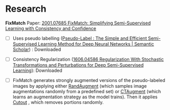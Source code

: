 # Research
**FixMatch**
Paper: [2001.07685 FixMatch: Simplifying Semi-Supervised Learning with Consistency and Confidence](https://arxiv.org/abs/2001.07685)

- [ ] Uses pseudo labelling ([Pseudo-Label : The Simple and Efficient Semi-Supervised Learning Method for Deep Neural Networks | Semantic Scholar](https://www.semanticscholar.org/paper/Pseudo-Label-%3A-The-Simple-and-Efficient-Learning-Lee/798d9840d2439a0e5d47bcf5d164aa46d5e7dc26)) : Downloaded
- [ ] Consistency Regularization ([1606.04586 Regularization With Stochastic Transformations and Perturbations for Deep Semi-Supervised Learning](https://arxiv.org/abs/1606.04586?utm_campaign=The%20Batch&utm_source=hs_email&utm_medium=email&utm_content=84601732&_hsenc=p2ANqtz-_9sYHhRMxQWxLiHyze1avmMlMA14wTUnQBmjdZwFUkGChs1RAhJOzEzy-AounrvPADOerkWtikQHup3t3No_E6NIbObw&_hsmi=84601732)): Downloaded

- [ ] FixMatch generates strongly augmented versions of the pseudo-labeled images by applying either  [RandAugment](https://info.deeplearning.ai/e2t/c/*W4LSNxv8N3-5JW7Df-z755xQs80/*W8sfc7F8fCyVcW3-kXZV5g0Y430/5/f18dQhb0Sjv48XJblHN7fK6lMHyjJqVQK03H4Y9g1CN3hHhdwVMsQMVnQ9Qq8Zy_B4W1Tdc1j55VM8QW5p680S1FW3NGVsNz-51HDlMwW4bJ02h4b_rKwW7MbC3k1ShBCtVsVwJ95ltllnVJ2dtV2yJF1WVYT2jk6P4lCXW3Wdv8v6Pkt_VW62_rW_5YFJKDW96dt4S4r1QvYVNHCtz8gjY6LW8WBKbV56sy_8W2NhXK31GTvKXN1SGDNN5sknjW1S6NTZ2_WfbcW49WvTj13knClW2sKtp05MGwV-W5ZbYT66zW1QyW52p18j1W4x4GW3nSwb_1555CrW53StxM3rrRMZW6xKxNd6yc7XCVqPpDl9h3kb5W7xq_6Q9dmbp3N4lBZ6Fnpt4xW6GTq088Ph58-W594SN87vQCK0W1zrmg01DbxbbW2F6lCB1L9wgVW4J35Sn2N3wyZW98vQLt1LJHm0W7d_cQ28Nj7FBW4c7_qh7sRhFVW8HZGSc4sPSdgMrLh9QrHSfbf9f950502)  (which samples image augmentations randomly from a predefined set) or  [CTAugment](https://info.deeplearning.ai/e2t/c/*W4LSNxv8N3-5JW7Df-z755xQs80/*V_CLdg4m3ZCNW4WT2rK7SWNxL0/5/f18dQhb0Sjv48XJblHN7fK6lMHyjJqVQK03H4Y9g1CN3hHhdwVMsQMVnQ9Qq8Zy_B4W1Tdc1j55VM8QW5p680S1FW12JVs1bYD2QPhmfW4bJ02h4b_rKwW7MbC3k1ShBCtVsVwJ95ltllnVJ2dtV2yJF1WVYT2jk6P4lCXW3Wdv8v6Pkt_VW62_rW_5YFJKDW96dt4S4r1QvYVNHCtz8gjY6LW8WBKbV56sy_8W2NhXK31GTvKXN1SGDNN5sknjW1S6NTZ2_WfbcW49WvTj13knClW2sKtp05MGwV-W5ZbYT66zW1QyW52p18j1W4x4GW3nSwb_1555CrW53StxM3rrRMZW6xKxNd6yc7XCVqPpDl9h3kb5W7xq_6Q9dmbp3N4lBZ6Fnpt4xW6GTq088Ph58-W594SN87vQCK0W1zrmg01DbxbbW2F6lCB1L9wgVW4J35Sn2N3wyZW98vQLt1LJHm0W7d_cQ28Nj7FBW4c7_qh7sRhFVW8HZGSc4sPSdgMrLh9QrHL7Gf37gDL302)  (which learns an augmentation strategy as the model trains). Then it applies  [Cutout](https://info.deeplearning.ai/e2t/c/*W4LSNxv8N3-5JW7Df-z755xQs80/*W4pk8t23dpJvMW87ZBQ_38PWZJ0/5/f18dQhb0Sjv48XJblHN7fK6lMHyjJqVQK03H4Y9g1CN3hHhdwVMsQMVnQ9Qq8Zy_B4W1Tdc1j55VM8QW5p680S7vBvkgVsgjQQ5b1nCGW4bJ02h4b_rKwW7MbC3k1ShBCtVsVwJ95ltllnVJ2dtV2yJF1WVYT2jk6P4lCXW3Wdv8v6Pkt_VW62_rW_5YFJKDW96dt4S4r1QvYVNHCtz8gjY6LW8WBKbV56sy_8W2NhXK31GTvKXN1SGDNN5sknjW1S6NTZ2_WfbcW49WvTj13knClW2sKtp05MGwV-W5ZbYT66zW1QyW52p18j1W4x4GW3nSwb_1555CrW53StxM3rrRMZW6xKxNd6yc7XCVqPpDl9h3kb5W7xq_6Q9dmbp3N4lBZ6Fnpt4xW6GTq088Ph58-W594SN87vQCK0W1zrmg01DbxbbW2F6lCB1L9wgVW4J35Sn2N3wyZW98vQLt1LJHm0W7d_cQ28Nj7FBW4c7_qh7sRhFVW8HZGSc4sPSdgMrLh9QrHFBhf3Qb5t702) , which removes portions randomly.
